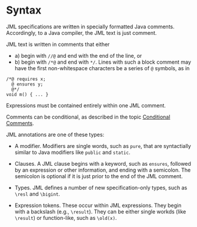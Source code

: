 # Syntax

JML specifications are written in specially formatted Java comments.
Accordingly, to a Java compiler, the JML text is just comment.

JML text is written in comments that either
* a) begin with `//@` and end with the end of the line, or
* b) begin with `/*@` and end with `*/`. Lines with such a block comment
may have the first non-whitespace characters be a series of `@` symbols,
as in
```
/*@ requires x;
  @ ensures y;
  @*/
void m() { ... }
```

Expressions must be contained entirely within one JML comment.

Comments can be conditional, as described in the topic [Conditional Comments](ConditionalComments).

JML annotations are one of these types:
* A modifier. Modifiers are single words, such as `pure`, that are syntactially similar to Java modifiers like `public` and `static`.

* Clauses. A JML clause begins with a keyword, such as `ensures`, followed by
an expression or other information, and ending with a semicolon. The semicolon
is optional if it is just prior to the end of the JML comment.

* Types. JML defines a number of new specification-only types, such as `\resl` and `\bigint`.

* Expression tokens. These occur within JML expressions.
They begin with a backslash (e.g., `\result`). They can be either 
single workds (like `\result`) or function-like, such as `\old(x)`.

